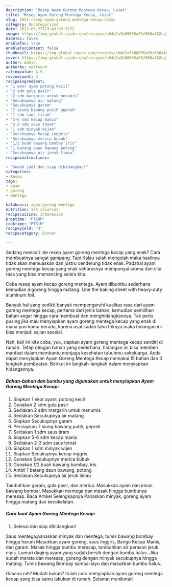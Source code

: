 ```yaml
---
description: "Resep Ayam Goreng Mentega Kecap, Lezat"
title: "Resep Ayam Goreng Mentega Kecap, Lezat"
slug: 1951-resep-ayam-goreng-mentega-kecap-lezat
category: Uncategorized
date: 2022-03-27T23:43:33.917Z
image: https://img-global.cpcdn.com/recipes/e84d2a3b68695a89/680x482cq70/ayam-goreng-mentega-kecap-foto-resep-utama.jpg
hideToc: false
enableToc: true
enableTocContent: false
thumbnail: https://img-global.cpcdn.com/recipes/e84d2a3b68695a89/680x482cq70/ayam-goreng-mentega-kecap-foto-resep-utama.jpg
cover: https://img-global.cpcdn.com/recipes/e84d2a3b68695a89/680x482cq70/ayam-goreng-mentega-kecap-foto-resep-utama.jpg
author: Admin
authorAv: notfound
ratingvalue: 4.9
reviewcount: 3
recipeingredient:
- "1 ekor ayam potong kecil"
- "2 sdm gula pasir"
- "2 sdm margarin untuk menumis"
- "Secukupnya air matang"
- "Secukupnya garam"
- "7 siung bawang putih geprek"
- "1 sdm saus tiram"
- "5-6 sdm kecap manis"
- "2-3 sdm saus tomat"
- "1 sdm minyak wijen"
- "Secukupnya kecap inggris"
- "Secukupnya merica bubuk"
- "1/2 buah bawang bombay iris"
- "1 batang daun bawang potong"
- "Secukupnya air jeruk limau"
recipeinstructions:

- "Sudah jadi dan siap dihidangkan!"
categories:
- Resep
tags:
- ayam
- goreng
- mentega

katakunci: ayam goreng mentega 
nutrition: 173 calories
recipecuisine: Indonesian
preptime: "PT28M"
cooktime: "PT31M"
recipeyield: "3"
recipecategory: Dinner

---
```



Sedang mencari ide resep ayam goreng mentega kecap yang enak? Cara membuatnya sangat gampang. Tapi Kalau salah mengolah maka hasilnya tidak akan memuaskan dan justru cenderung tidak enak. Padahal ayam goreng mentega kecap yang enak seharusnya mempunyai aroma dan cita rasa yang bisa memancing selera kita.


Coba resep ayam kecap goreng mentega. Ayam dibumbu sederhana kemudian digoreng hingga matang. Line the baking sheet with heavy-duty aluminum foil.

Banyak hal yang sedikit banyak mempengaruhi kualitas rasa dari ayam goreng mentega kecap, pertama dari jenis bahan, kemudian pemilihan bahan segar hingga cara membuat dan menghidangkannya. Tak perlu pusing jika mau menyiapkan ayam goreng mentega kecap yang enak di mana pun kamu berada, karena asal sudah tahu triknya maka hidangan ini bisa menjadi sajian spesial.


Nah, kali ini kita coba, yuk, siapkan ayam goreng mentega kecap sendiri di rumah. Tetap dengan bahan yang sederhana, hidangan ini bisa memberi manfaat dalam membantu menjaga kesehatan tubuhmu sekeluarga. Anda dapat menyiapkan Ayam Goreng Mentega Kecap memakai 15 bahan dan 0 langkah pembuatan. Berikut ini langkah-langkah dalam menyiapkan hidangannya.

<!--inarticleads1-->

##### Bahan-bahan dan bumbu yang digunakan untuk menyiapkan Ayam Goreng Mentega Kecap:

1. Siapkan 1 ekor ayam, potong kecil
1. Gunakan 2 sdm gula pasir
1. Sediakan 2 sdm margarin untuk menumis
1. Sediakan Secukupnya air matang
1. Siapkan Secukupnya garam
1. Persiapkan 7 siung bawang putih, geprek
1. Sediakan 1 sdm saus tiram
1. Siapkan 5-6 sdm kecap manis
1. Sediakan 2-3 sdm saus tomat
1. Siapkan 1 sdm minyak wijen
1. Siapkan Secukupnya kecap inggris
1. Gunakan Secukupnya merica bubuk
1. Gunakan 1/2 buah bawang bombay, iris
1. Ambil 1 batang daun bawang, potong
1. Sediakan Secukupnya air jeruk limau


Tambahkan garam, gula pasir, dan merica. Masukkan ayam dan irisan bawang bombai. Masukkan mentega dan masak hingga bumbunya meresap. Baca Artikel Selengkapnya Panaskan minyak, goreng ayam hingga matang dan kecokelatan. 

<!--inarticleads2-->

##### Cara buat Ayam Goreng Mentega Kecap:


1. Selesai dan siap dihidangkan!

Saus mentega:panaskan minyak dan mentega, tumis bawang bombay hingga harum Masukkan ayam goreng, saus Inggris, Bango Kecap Manis, dan garam. Masak hingga bumbu meresap, tambahkan air perasan jeruk nipis. Lumuri daging ayam yang sudah bersih dengan bumbu halus. Jika sudah merata dan meresap, goreng dengan minyak secukupnya hingga matang. Tumis bawang Bombay sampai layu dan masukkan bumbu halus. 

Gimana nih? Mudah bukan? Itulah cara menyiapkan ayam goreng mentega kecap yang bisa kamu lakukan di rumah. Selamat menikmati
